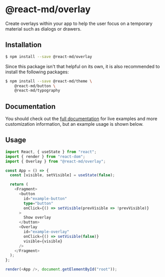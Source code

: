 # @react-md/overlay

Create overlays within your app to help the user focus on a temporary material
such as dialogs or drawers.

## Installation

```sh
$ npm install --save @react-md/overlay
```

Since this package isn't that helpful on its own, it is also recommended to
install the following packages:

```sh
$ npm install --save @react-md/theme \
    @react-md/button \
    @react-md/typography
```

<!-- DOCS_REMOVE -->

## Documentation

You should check out the
[full documentation](https://react-md.dev/packages/overlay) for live examples
and more customization information, but an example usage is shown below.

<!-- DOCS_REMOVE_END -->

<!-- INCLUDING_STYLES -->

## Usage

```ts
import React, { useState } from "react";
import { render } from "react-dom";
import { Overlay } from "@react-md/overlay";

const App = () => {
  const [visible, setVisible] = useState(false);

  return (
    <Fragment>
      <button
        id="example-button"
        type="button"
        onClick={() => setVisible(prevVisible => !prevVisible)}
      >
        Show overlay
      </button>
      <Overlay
        id="example-overlay"
        onClick={() => setVisible(false)}
        visible={visible}
      />
    </Fragment>
  );
};

render(<App />, document.getElementById("root"));
```
